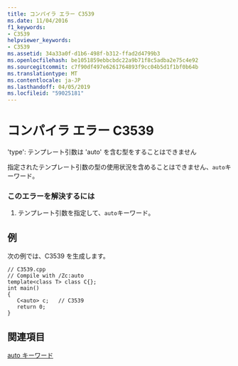 ```yaml
---
title: コンパイラ エラー C3539
ms.date: 11/04/2016
f1_keywords:
- C3539
helpviewer_keywords:
- C3539
ms.assetid: 34a33a0f-d1b6-498f-b312-ffad2d4799b3
ms.openlocfilehash: be1051859ebbcbdc22a9b71f8c5adba2e75c4e92
ms.sourcegitcommit: c7f90df497e6261764893f9cc04b5d1f1bf0b64b
ms.translationtype: MT
ms.contentlocale: ja-JP
ms.lasthandoff: 04/05/2019
ms.locfileid: "59025181"
---
```

# <a name="compiler-error-c3539"></a>コンパイラ エラー C3539

'type': テンプレート引数は 'auto' を含む型をすることはできません

指定されたテンプレート引数の型の使用状況を含めることはできません、`auto`キーワード。

### <a name="to-correct-this-error"></a>このエラーを解決するには

1. テンプレート引数を指定して、`auto`キーワード。

## <a name="example"></a>例

次の例では、C3539 を生成します。

```
// C3539.cpp
// Compile with /Zc:auto
template<class T> class C{};
int main()
{
   C<auto> c;   // C3539
   return 0;
}
```

## <a name="see-also"></a>関連項目

[auto キーワード](../../cpp/auto-keyword.md)